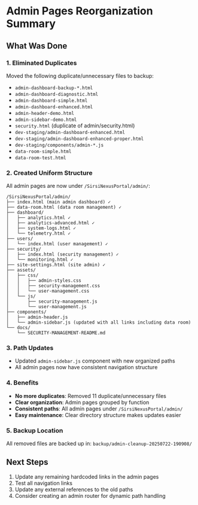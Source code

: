 # Admin Pages Reorganization Summary

## What Was Done

### 1. Eliminated Duplicates
Moved the following duplicate/unnecessary files to backup:
- `admin-dashboard-backup-*.html`
- `admin-dashboard-diagnostic.html`
- `admin-dashboard-simple.html`
- `admin-dashboard-enhanced.html`
- `admin-header-demo.html`
- `admin-sidebar-demo.html`
- `security.html` (duplicate of admin/security.html)
- `dev-staging/admin-dashboard-enhanced.html`
- `dev-staging/admin-dashboard-enhanced-proper.html`
- `dev-staging/components/admin-*.js`
- `data-room-simple.html`
- `data-room-test.html`

### 2. Created Uniform Structure
All admin pages are now under `/SirsiNexusPortal/admin/`:

```
/SirsiNexusPortal/admin/
├── index.html (main admin dashboard) ✓
├── data-room.html (data room management) ✓
├── dashboard/
│   ├── analytics.html ✓
│   ├── analytics-advanced.html ✓
│   ├── system-logs.html ✓
│   └── telemetry.html ✓
├── users/
│   └── index.html (user management) ✓
├── security/
│   ├── index.html (security management) ✓
│   └── monitoring.html ✓
├── site-settings.html (site admin) ✓
├── assets/
│   ├── css/
│   │   ├── admin-styles.css
│   │   ├── security-management.css
│   │   └── user-management.css
│   └── js/
│       ├── security-management.js
│       └── user-management.js
├── components/
│   ├── admin-header.js
│   └── admin-sidebar.js (updated with all links including data room)
└── docs/
    └── SECURITY-MANAGEMENT-README.md
```

### 3. Path Updates
- Updated `admin-sidebar.js` component with new organized paths
- All admin pages now have consistent navigation structure

### 4. Benefits
- **No more duplicates**: Removed 11 duplicate/unnecessary files
- **Clear organization**: Admin pages grouped by function
- **Consistent paths**: All admin pages under `/SirsiNexusPortal/admin/`
- **Easy maintenance**: Clear directory structure makes updates easier

### 5. Backup Location
All removed files are backed up in: `backup/admin-cleanup-20250722-190908/`

## Next Steps
1. Update any remaining hardcoded links in the admin pages
2. Test all navigation links
3. Update any external references to the old paths
4. Consider creating an admin router for dynamic path handling

